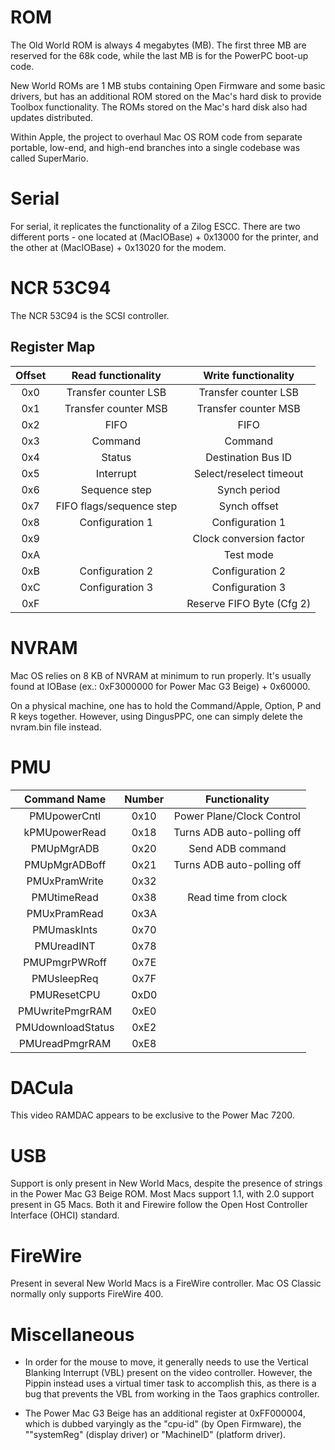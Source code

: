 # ROM

The Old World ROM is always 4 megabytes (MB). The first three MB are reserved for the 68k code, while the last MB is for the PowerPC boot-up code.

New World ROMs are 1 MB stubs containing Open Firmware and some basic drivers, but has an additional ROM stored on the Mac's hard disk to provide Toolbox functionality. The ROMs stored on the Mac's hard disk also had updates distributed.

Within Apple, the project to overhaul Mac OS ROM code from separate portable, low-end, and high-end branches into a single codebase was called SuperMario.

# Serial

For serial, it replicates the functionality of a Zilog ESCC. There are two different ports - one located at (MacIOBase) + 0x13000 for the printer, and the other at (MacIOBase) + 0x13020 for the modem.

# NCR 53C94

The NCR 53C94 is the SCSI controller.

## Register Map

| Offset | Read functionality       |Write functionality        |
|:------:|:------------------------:|:-------------------------:|
| 0x0    | Transfer counter LSB     | Transfer counter LSB      |
| 0x1    | Transfer counter MSB     | Transfer counter MSB      |
| 0x2    | FIFO                     | FIFO                      |
| 0x3    | Command                  | Command                   |
| 0x4    | Status                   | Destination Bus ID        |
| 0x5    | Interrupt                | Select/reselect timeout   |
| 0x6    | Sequence step            | Synch period              |
| 0x7    | FIFO flags/sequence step | Synch offset              |
| 0x8    | Configuration 1          | Configuration 1           |
| 0x9    |                          | Clock conversion factor   |
| 0xA    |                          | Test mode                 |
| 0xB    | Configuration 2          | Configuration 2           |
| 0xC    | Configuration 3          | Configuration 3           |
| 0xF    |                          | Reserve FIFO Byte (Cfg 2) |

# NVRAM

Mac OS relies on 8 KB of NVRAM at minimum to run properly. It's usually found at IOBase (ex.: 0xF3000000 for Power Mac G3 Beige) + 0x60000.

On a physical machine, one has to hold the Command/Apple, Option, P and R keys together. However, using DingusPPC, one can simply delete the nvram.bin file instead.

# PMU

| Command Name     | Number | Functionality                |
|:----------------:|:------:|:----------------------------:|
| PMUpowerCntl     | 0x10   | Power Plane/Clock Control    |
| kPMUpowerRead    | 0x18   | Turns ADB auto-polling off   |
| PMUpMgrADB       | 0x20   | Send ADB command             |
| PMUpMgrADBoff    | 0x21   | Turns ADB auto-polling off   |
| PMUxPramWrite    | 0x32   |
| PMUtimeRead      | 0x38   | Read time from clock
| PMUxPramRead     | 0x3A   |
| PMUmaskInts      | 0x70   |
| PMUreadINT       | 0x78   |
| PMUPmgrPWRoff    | 0x7E   |
| PMUsleepReq      | 0x7F   |
| PMUResetCPU      | 0xD0   |
| PMUwritePmgrRAM  | 0xE0   |
| PMUdownloadStatus| 0xE2   |
| PMUreadPmgrRAM   | 0xE8   |

# DACula

This video RAMDAC appears to be exclusive to the Power Mac 7200.

# USB

Support is only present in New World Macs, despite the presence of strings in the Power Mac G3 Beige ROM. Most Macs support 1.1, with 2.0 support present in G5 Macs. Both it and Firewire follow the Open Host Controller Interface (OHCI) standard.

# FireWire

Present in several New World Macs is a FireWire controller. Mac OS Classic normally only supports FireWire 400.

# Miscellaneous

* In order for the mouse to move, it generally needs to use the Vertical Blanking Interrupt (VBL) present on the video controller. However, the Pippin instead uses a virtual timer task to accomplish this, as there is a bug that prevents the VBL from working in the Taos graphics controller.

* The Power Mac G3 Beige has an additional register at 0xFF000004, which is dubbed varyingly as the "cpu-id" (by Open Firmware), the ""systemReg" (display driver) or "MachineID" (platform driver).
